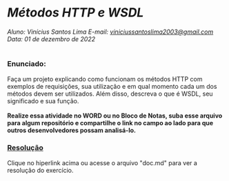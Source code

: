 # ***Métodos HTTP e WSDL***
_Aluno: Vinícius Santos Lima  E-mail: viniciussantoslima2003@gmail.com<br>Data: 01 de dezembro de 2022_
#  

### Enunciado: 
Faça um projeto explicando como funcionam os métodos HTTP com exemplos de requisições, sua utilização e em qual momento cada um dos métodos devem ser utilizados. 
Além disso, descreva o que é WSDL, seu significado e sua função.
<br><br>
<b>Realize essa atividade no WORD ou no Bloco de Notas, suba esse arquivo para algum repositório e compartilhe o link no campo ao lado para que outros desenvolvedores possam analisá-lo.</b>

<h3><a href="https://github.com/p4tit0/Atividades-Softex-Recife-/blob/main/Web%20Services/M%C3%B3dulo%2002/Atividade%2001/doc.md">Resolução</a></h3>
Clique no hiperlink acima ou acesse o arquivo "doc.md" para ver a resolução do exercício. <h1></h1>
